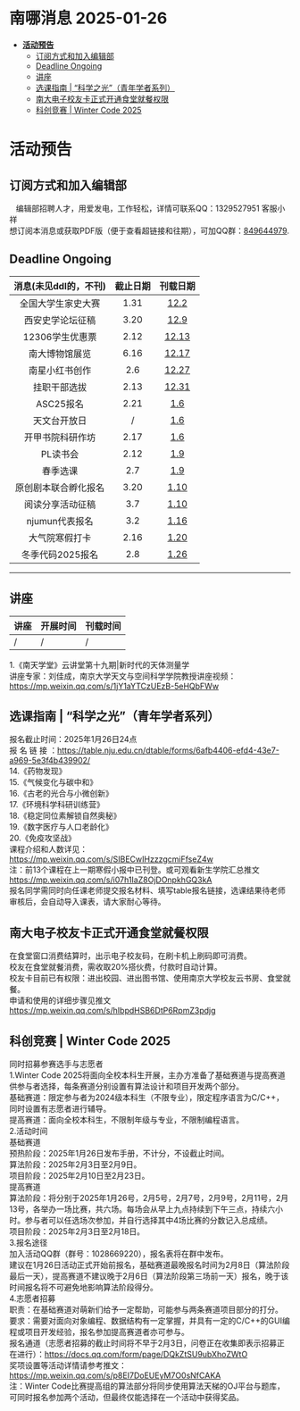# 南哪消息 2025-01-26

-   <a href="#活动预告" id="toc-活动预告"><strong>活动预告</strong></a>
    -   <a href="#订阅方式和加入编辑部"
        id="toc-订阅方式和加入编辑部">订阅方式和加入编辑部</a>
    -   <a href="#deadline-ongoing" id="toc-deadline-ongoing">Deadline
        Ongoing</a>
    -   <a href="#讲座" id="toc-讲座">讲座</a>
    -   <a href="#选课指南-科学之光青年学者系列"
        id="toc-选课指南-科学之光青年学者系列">选课指南 |
        “科学之光”（青年学者系列）</a>
    -   <a href="#南大电子校友卡正式开通食堂就餐权限"
        id="toc-南大电子校友卡正式开通食堂就餐权限">南大电子校友卡正式开通食堂就餐权限</a>
    -   <a href="#科创竞赛-winter-code-2025"
        id="toc-科创竞赛-winter-code-2025">科创竞赛 | Winter Code 2025</a>

# **活动预告**

## 订阅方式和加入编辑部

   编辑部招聘人才，用爱发电，工作轻松，详情可联系QQ：1329527951
客服小祥  
想订阅本消息或获取PDF版（便于查看超链接和往期），可加QQ群：[849644979](https://qm.qq.com/q/VXIW7fgsEe).

## Deadline Ongoing

| 消息(未见ddl的，不刊) | 截止日期 |                      刊载日期                      |
|:---------------------:|:--------:|:--------------------------------------------------:|
|  全国大学生家史大赛   |   1.31   | [12.2](https://nik-nul.github.io/news/2024-12-02)  |
|   西安史学论坛征稿    |   3.20   | [12.9](https://nik-nul.github.io/news/2024-12-09)  |
|    12306学生优惠票    |   2.12   | [12.13](https://nik-nul.github.io/news/2024-12-13) |
|    南大博物馆展览     |   6.16   | [12.17](https://nik-nul.github.io/news/2024-12-17) |
|    南星小红书创作     |   2.6    | [12.27](https://nik-nul.github.io/news/2024-12-27) |
|     挂职干部选拔      |   2.13   | [12.31](https://nik-nul.github.io/news/2024-12-31) |
|       ASC25报名       |   2.21   |  [1.6](https://nik-nul.github.io/news/2025-01-06)  |
|     天文台开放日      |    /     |  [1.6](https://nik-nul.github.io/news/2025-01-06)  |
|   开甲书院科研作坊    |   2.17   |  [1.6](https://nik-nul.github.io/news/2025-01-06)  |
|       PL读书会        |   2.12   |  [1.9](https://nik-nul.github.io/news/2025-01-09)  |
|       春季选课        |   2.7    |  [1.9](https://nik-nul.github.io/news/2025-01-09)  |
| 原创剧本联合孵化报名  |   3.20   | [1.10](https://nik-nul.github.io/news/2025-01-10)  |
|   阅读分享活动征稿    |   3.7    | [1.10](https://nik-nul.github.io/news/2025-01-10)  |
|    njumun代表报名     |   3.2    | [1.16](https://nik-nul.github.io/news/2025-01-16)  |
|    大气院寒假打卡     |   2.16   | [1.20](https://nik-nul.github.io/news/2025-01-20)  |
|   冬季代码2025报名    |   2.8    | [1.26](https://nik-nul.github.io/news/2025-01-26)  |

------------------------------------------------------------------------

## 讲座

| 讲座 | 开展时间 | 刊载时间 |
|:-----|:---------|:---------|
| /    | /        | /        |

1.《南天学堂》云讲堂第十九期\|新时代的天体测量学  
讲座专家：刘佳成，南京大学天文与空间科学学院教授讲座视频：<https://mp.weixin.qq.com/s/1jY1aYTCzUEzB-5eHQbFWw>  

## 选课指南 \| “科学之光”（青年学者系列）

报名截止时间：2025年1月26日24点  
报 名 链 接
：<https://table.nju.edu.cn/dtable/forms/6afb4406-efd4-43e7-a969-5e3f4b439902/>  
14.《药物发现》  
15.《气候变化与碳中和》  
16.《古老的光合与小微创新》  
17.《环境科学科研训练营》  
18.《稳定同位素解锁自然奥秘》  
19.《数字医疗与人口老龄化》  
20.《免疫攻坚战》  
课程介绍和人数详见：<https://mp.weixin.qq.com/s/SIBECwIHzzzgcmiFfseZ4w>  
注：前13个课程在上一期寒假小报中已刊登。或可观看新生学院汇总推文<https://mp.weixin.qq.com/s/i07h1IaZ8OjDOnpkhGQ3kA>  
报名同学需同时向任课老师提交报名材料、填写table报名链接，选课结果待老师审核后，会自动导入课表，请大家耐心等待。  

## 南大电子校友卡正式开通食堂就餐权限

在食堂窗口消费结算时，出示电子校友码，在刷卡机上刷码即可消费。  
校友在食堂就餐消费，需收取20%搭伙费，付款时自动计算。  
校友卡目前已有权限：进出校园、进出图书馆、使用南京大学校友云书房、食堂就餐。  
申请和使用的详细步骤见推文<https://mp.weixin.qq.com/s/hIbpdHSB6DtP6RpmZ3pdjg>  

## 科创竞赛 \| Winter Code 2025

同时招募参赛选手与志愿者  
1.Winter Code
2025将面向全校本科生开展，主办方准备了基础赛道与提高赛道供参与者选择，每条赛道分别设置有算法设计和项目开发两个部分。  
基础赛道：限定参与者为2024级本科生（不限专业），限定程序语言为C/C++，同时设置有志愿者进行辅导。  
提高赛道：面向全校本科生，不限制年级与专业，不限制编程语言。  
2.活动时间  
基础赛道  
预热阶段：2025年1月26日发布手册，不计分，不设截止时间。  
算法阶段：2025年2月3日至2月9日。  
项目阶段：2025年2月10日至2月23日。  
提高赛道  
算法阶段：将分别于2025年1月26号，2月5号，2月7号，2月9号，2月11号，2月13号，各举办一场比赛，共六场。每场会从早上九点持续到下午三点，持续六小时。参与者可以任选场次参加，并自行选择其中4场比赛的分数记入总成绩。  
项目阶段：2025年2月3日至2月18日。  
3.报名途径  
加入活动QQ群（群号：1028669220），报名表将在群中发布。  
建议在1月26日活动正式开始前报名，基础赛道最晚报名时间为2月8日（算法阶段最后一天），提高赛道不建议晚于2月6日（算法阶段第三场前一天）报名，晚于该时间报名将不可避免地影响算法阶段得分。  
4.志愿者招募  
职责：在基础赛道对萌新们给予一定帮助，可能参与两条赛道项目部分的打分。  
要求：需要对面向对象编程、数据结构有一定掌握，并具有一定的C/C++的GUI编程或项目开发经验，报名参加提高赛道者亦可参与。  
报名通道（志愿者招募的截止时间将不早于2月3日，问卷正在收集即表示招募正在进行）：<https://docs.qq.com/form/page/DQkZtSU9ubXhoZWtO>  
奖项设置等活动详情请参考推文：<https://mp.weixin.qq.com/s/p8EI7DoEUEyM7O0sNfCAKA>  
注：Winter
Code比赛提高组的算法部分将同步使用算法天梯的OJ平台与题库，可同时报名参加两个活动，但最终仅能选择在一个活动中获得奖品。  
